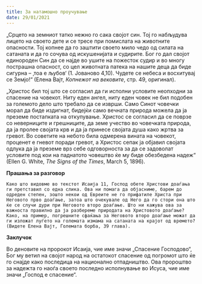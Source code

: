 ```yaml
---
title: За натамошно проучување
date: 29/01/2021
---
```


„Срцето на земниот татко нежно го сака својот син. Тој го набљудува лицето на своето дете и се тресе при помислата на животните опасности. Тој копнее да го заштити своето мило чедо од силата на сатаната и да го сочува од искушенијата и судирите. Бог го дал својот единороден Син да се најде во ушите на пожесток судир и во многу пострашна опасност, со цел животната патека на нашите деца да биде сигурна – ‚тоа е љубов‘ (1. Јованово 4,10). Чудете се небеса и восхитувај се Земјо!“ (Елена Вајт, *Копнежот на вековите*, стр. 49, оригинал).

„Христос бил тој што се согласил да ги исполни условите неопходни за спасение на човекот. Ниту еден ангел, ниту еден човек не бил подобен за големото дело што требало да се изврши. Само Синот човечки морал да биде издигнат, бидејќи само вечната природа можела да ја преземе постапката на откупување. Христос се согласил да се поврзе со неверниците и грешниците, да земе учество во човечката природа, да ја пролее својата крв и да ја принесе својата душа како жртва за гревот. Во советите на небото била одмерена вината на човекот, проценет е гневот поради гревот, а Христос сепак ја објавил својата одлука да ја преземе врз себе одговорноста за да се задоволат условите под кои на паднатото човештво ќе му биде обезбедена надеж“ (Еllen G. Whitе, *Тhе Signs оf the Тimes*, March 5, 1896).

**Прашања за разговор**

`Како што видовме во текстот Исаија 11, Господ обете Христови доаѓања ги претставил со една слика. Ова ни помага да објасниме, барем до одреден степен, зошто некои од Евреите не го прифатиле Христа при Неговото прво доаѓање, затоа што очекувале од Него да го стори она што ќе се случи дури при Неговото второ доаѓање. Што ни кажува ова за важноста правилно да ја разбереме природата на Христовото доаѓање? Како, на пример, погрешните сфаќања за Неговото второ доаѓање можат да ги изложат луѓето на големата измама на сатаната на крајот од времето? (Видете Елена Вајт, Големата борба, 39 глава).`

**Заклучок** 

Во деновите на пророкот Исаија, чие име значи „Спасение Господово“, Бог му ветил на својот народ на остатокот спасение од погромот што ќе го снајде како последица на национално отпадништво. Ова пророштво за надежта го наоѓа своето последно исполнување во Исуса, чие име значи „Господ е спасение“.